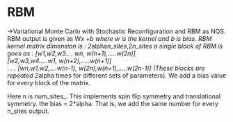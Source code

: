 # RBM 
->Variational Monte Carlo with Stochastic Reconfiguration and RBM as NQS.
RBM output is given as 
 W*x +b where w is the kernel and b is bias.
RBM kernel matrix dimension is : 2*alpha*n_sites*,2*n_sites
a single block of RBM is goes as : 
 [w1,w2,w3.... wn,  w(n+1),.....w(2n)] </br>
 [w2,w3,w4.....w1,  w(n+2),.....w(n+1)] </br>
 .
 .
 .
 [wn,w1,w2,....w(n-1), w(2n),w(n+1),.....w(2n-1)]
 (These blocks are repeated 2*alpha times for different sets of parameters).
 We add a bias value for every block of the matrix. 
 
 Here n is num_sites_. This implements spin flip symmetry and translational symmetry.
 the bias = 2*alpha. That is, we add the same number for every n_sites output. 
 
